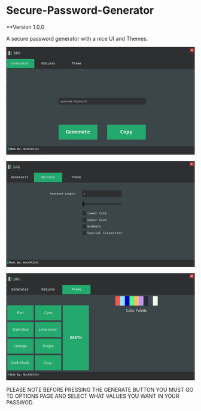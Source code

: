 # Secure-Password-Generator

**Version 1.0.0


A secure password generator with a nice UI and Themes.

![alt text](screenshots/Screenshot_1.jpg "Generator Page")

![alt text](screenshots/Screenshot_2.jpg "Options Page")

![alt text](screenshots/Screenshot_3.jpg "Themes Page")

PLEASE NOTE BEFORE PRESSING THE GENERATE BUTTON YOU MUST GO TO OPTIONS PAGE AND SELECT WHAT VALUES YOU WANT IN YOUR PASSWOD.


